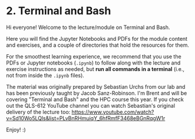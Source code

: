 # 2. Terminal and Bash

Hi everyone! Welcome to the lecture/module on Terminal and Bash.

Here you will find the Jupyter Notebooks and PDFs for the module content and exercises, and a couple of directories that hold the resources for them.

For the smoothest learning experience, we recommend that you use the PDFs or Jupyter notebooks (`.ipynb`) to follow along with the lecture and exercise instructions as needed, but **run all commands in a terminal** (i.e., not from inside the `.ipynb` files).

The material was originally prepared by Sebastian Urchs from our lab and has been previously taught by Jacob Sanz-Robinson. I'm Brent and will be covering "Terminal and Bash" and the HPC course this year. If you check out the QLS-612 YouTube channel you can watch Sebastian's original delivery of the lecture too: https://www.youtube.com/watch?v=Sd10Wo5LQls&list=PLvBnRHmuiqY_6hfRmfF3468eBGnRqgW1r

Enjoy! :)
